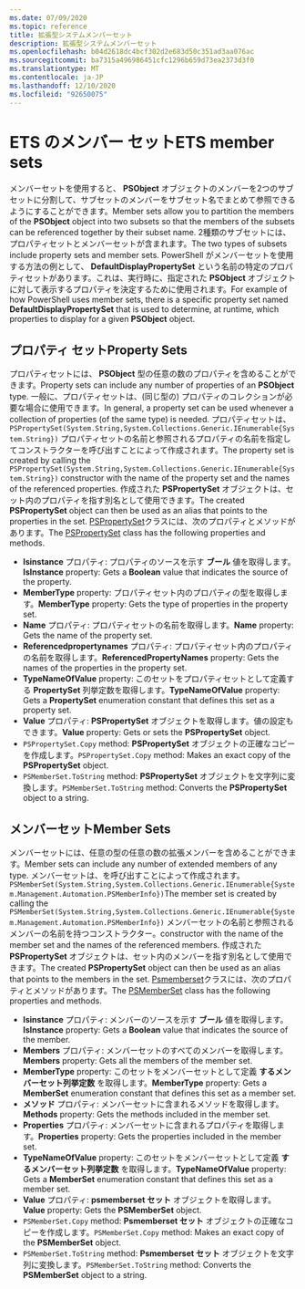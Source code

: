 ```yaml
---
ms.date: 07/09/2020
ms.topic: reference
title: 拡張型システムメンバーセット
description: 拡張型システムメンバーセット
ms.openlocfilehash: b04d2618dc4bcf302d2e683d50c351ad3aa076ac
ms.sourcegitcommit: ba7315a496986451cfc1296b659d73ea2373d3f0
ms.translationtype: MT
ms.contentlocale: ja-JP
ms.lasthandoff: 12/10/2020
ms.locfileid: "92650075"
---
```

# <a name="ets-member-sets"></a><span data-ttu-id="21e25-103">ETS のメンバー セット</span><span class="sxs-lookup"><span data-stu-id="21e25-103">ETS member sets</span></span>

<span data-ttu-id="21e25-104">メンバーセットを使用すると、 **PSObject** オブジェクトのメンバーを2つのサブセットに分割して、サブセットのメンバーをサブセット名でまとめて参照できるようにすることができます。</span><span class="sxs-lookup"><span data-stu-id="21e25-104">Member sets allow you to partition the members of the **PSObject** object into two subsets so that the members of the subsets can be referenced together by their subset name.</span></span> <span data-ttu-id="21e25-105">2種類のサブセットには、プロパティセットとメンバーセットが含まれます。</span><span class="sxs-lookup"><span data-stu-id="21e25-105">The two types of subsets include property sets and member sets.</span></span> <span data-ttu-id="21e25-106">PowerShell がメンバーセットを使用する方法の例として、 **DefaultDisplayPropertySet** という名前の特定のプロパティセットがあります。これは、実行時に、指定された **PSObject** オブジェクトに対して表示するプロパティを決定するために使用されます。</span><span class="sxs-lookup"><span data-stu-id="21e25-106">For example of how PowerShell uses member sets, there is a specific property set named **DefaultDisplayPropertySet** that is used to determine, at runtime, which properties to display for a given **PSObject** object.</span></span>

## <a name="property-sets"></a><span data-ttu-id="21e25-107">プロパティ セット</span><span class="sxs-lookup"><span data-stu-id="21e25-107">Property Sets</span></span>

<span data-ttu-id="21e25-108">プロパティセットには、 **PSObject** 型の任意の数のプロパティを含めることができます。</span><span class="sxs-lookup"><span data-stu-id="21e25-108">Property sets can include any number of properties of an **PSObject** type.</span></span> <span data-ttu-id="21e25-109">一般に、プロパティセットは、(同じ型の) プロパティのコレクションが必要な場合に使用できます。</span><span class="sxs-lookup"><span data-stu-id="21e25-109">In general, a property set can be used whenever a collection of properties (of the same type) is needed.</span></span> <span data-ttu-id="21e25-110">プロパティセットは、 `PSPropertySet(System.String,System.Collections.Generic.IEnumerable{System.String})` プロパティセットの名前と参照されるプロパティの名前を指定してコンストラクターを呼び出すことによって作成されます。</span><span class="sxs-lookup"><span data-stu-id="21e25-110">The property set is created by calling the `PSPropertySet(System.String,System.Collections.Generic.IEnumerable{System.String})` constructor with the name of the property set and the names of the referenced properties.</span></span> <span data-ttu-id="21e25-111">作成された **PSPropertySet** オブジェクトは、セット内のプロパティを指す別名として使用できます。</span><span class="sxs-lookup"><span data-stu-id="21e25-111">The created **PSPropertySet** object can then be used as an alias that points to the properties in the set.</span></span> <span data-ttu-id="21e25-112">[PSPropertySet](/dotnet/api/system.management.automation.pspropertyset)クラスには、次のプロパティとメソッドがあります。</span><span class="sxs-lookup"><span data-stu-id="21e25-112">The [PSPropertySet](/dotnet/api/system.management.automation.pspropertyset) class has the following properties and methods.</span></span>

- <span data-ttu-id="21e25-113">**Isinstance** プロパティ: プロパティのソースを示す **ブール** 値を取得します。</span><span class="sxs-lookup"><span data-stu-id="21e25-113">**IsInstance** property: Gets a **Boolean** value that indicates the source of the property.</span></span>
- <span data-ttu-id="21e25-114">**MemberType** property: プロパティセット内のプロパティの型を取得します。</span><span class="sxs-lookup"><span data-stu-id="21e25-114">**MemberType** property: Gets the type of properties in the property set.</span></span>
- <span data-ttu-id="21e25-115">**Name** プロパティ: プロパティセットの名前を取得します。</span><span class="sxs-lookup"><span data-stu-id="21e25-115">**Name** property: Gets the name of the property set.</span></span>
- <span data-ttu-id="21e25-116">**Referencedpropertynames** プロパティ: プロパティセット内のプロパティの名前を取得します。</span><span class="sxs-lookup"><span data-stu-id="21e25-116">**ReferencedPropertyNames** property: Gets the names of the properties in the property set.</span></span>
- <span data-ttu-id="21e25-117">**TypeNameOfValue** property: このセットをプロパティセットとして定義する **PropertySet** 列挙定数を取得します。</span><span class="sxs-lookup"><span data-stu-id="21e25-117">**TypeNameOfValue** property: Gets a **PropertySet** enumeration constant that defines this set as a property set.</span></span>
- <span data-ttu-id="21e25-118">**Value** プロパティ: **PSPropertySet** オブジェクトを取得します。値の設定もできます。</span><span class="sxs-lookup"><span data-stu-id="21e25-118">**Value** property: Gets or sets the **PSPropertySet** object.</span></span>
- <span data-ttu-id="21e25-119">`PSPropertySet.Copy` method: **PSPropertySet** オブジェクトの正確なコピーを作成します。</span><span class="sxs-lookup"><span data-stu-id="21e25-119">`PSPropertySet.Copy` method: Makes an exact copy of the **PSPropertySet** object.</span></span>
- <span data-ttu-id="21e25-120">`PSMemberSet.ToString` method: **PSPropertySet** オブジェクトを文字列に変換します。</span><span class="sxs-lookup"><span data-stu-id="21e25-120">`PSMemberSet.ToString` method: Converts the **PSPropertySet** object to a string.</span></span>

## <a name="member-sets"></a><span data-ttu-id="21e25-121">メンバーセット</span><span class="sxs-lookup"><span data-stu-id="21e25-121">Member Sets</span></span>

<span data-ttu-id="21e25-122">メンバーセットには、任意の型の任意の数の拡張メンバーを含めることができます。</span><span class="sxs-lookup"><span data-stu-id="21e25-122">Member sets can include any number of extended members of any type.</span></span> <span data-ttu-id="21e25-123">メンバーセットは、を呼び出すことによって作成されます。 `PSMemberSet(System.String,System.Collections.Generic.IEnumerable{System.Management.Automation.PSMemberInfo})`</span><span class="sxs-lookup"><span data-stu-id="21e25-123">The member set is created by calling the `PSMemberSet(System.String,System.Collections.Generic.IEnumerable{System.Management.Automation.PSMemberInfo})`</span></span>
<span data-ttu-id="21e25-124">メンバーセットの名前と参照されるメンバーの名前を持つコンストラクター。</span><span class="sxs-lookup"><span data-stu-id="21e25-124">constructor with the name of the member set and the names of the referenced members.</span></span> <span data-ttu-id="21e25-125">作成された **PSPropertySet** オブジェクトは、セット内のメンバーを指す別名として使用できます。</span><span class="sxs-lookup"><span data-stu-id="21e25-125">The created **PSPropertySet** object can then be used as an alias that points to the members in the set.</span></span> <span data-ttu-id="21e25-126">[Psmemberset](/dotnet/api/system.management.automation.psmemberset)クラスには、次のプロパティとメソッドがあります。</span><span class="sxs-lookup"><span data-stu-id="21e25-126">The [PSMemberSet](/dotnet/api/system.management.automation.psmemberset) class has the following properties and methods.</span></span>

- <span data-ttu-id="21e25-127">**Isinstance** プロパティ: メンバーのソースを示す **ブール** 値を取得します。</span><span class="sxs-lookup"><span data-stu-id="21e25-127">**IsInstance** property: Gets a **Boolean** value that indicates the source of the member.</span></span>
- <span data-ttu-id="21e25-128">**Members** プロパティ: メンバーセットのすべてのメンバーを取得します。</span><span class="sxs-lookup"><span data-stu-id="21e25-128">**Members** property: Gets all the members of the member set.</span></span>
- <span data-ttu-id="21e25-129">**MemberType** property: このセットをメンバーセットとして定義 **するメンバーセット列挙定数** を取得します。</span><span class="sxs-lookup"><span data-stu-id="21e25-129">**MemberType** property: Gets a **MemberSet** enumeration constant that defines this set as a member set.</span></span>
- <span data-ttu-id="21e25-130">**メソッド** プロパティ: メンバーセットに含まれるメソッドを取得します。</span><span class="sxs-lookup"><span data-stu-id="21e25-130">**Methods** property: Gets the methods included in the member set.</span></span>
- <span data-ttu-id="21e25-131">**Properties** プロパティ: メンバーセットに含まれるプロパティを取得します。</span><span class="sxs-lookup"><span data-stu-id="21e25-131">**Properties** property: Gets the properties included in the member set.</span></span>
- <span data-ttu-id="21e25-132">**TypeNameOfValue** property: このセットをメンバーセットとして定義 **するメンバーセット列挙定数** を取得します。</span><span class="sxs-lookup"><span data-stu-id="21e25-132">**TypeNameOfValue** property: Gets a **MemberSet** enumeration constant that defines this set as a member set.</span></span>
- <span data-ttu-id="21e25-133">**Value** プロパティ: **psmemberset セット** オブジェクトを取得します。</span><span class="sxs-lookup"><span data-stu-id="21e25-133">**Value** property: Gets the **PSMemberSet** object.</span></span>
- <span data-ttu-id="21e25-134">`PSMemberSet.Copy` method: **Psmemberset セット** オブジェクトの正確なコピーを作成します。</span><span class="sxs-lookup"><span data-stu-id="21e25-134">`PSMemberSet.Copy` method: Makes an exact copy of the **PSMemberSet** object.</span></span>
- <span data-ttu-id="21e25-135">`PSMemberSet.ToString` method: **Psmemberset セット** オブジェクトを文字列に変換します。</span><span class="sxs-lookup"><span data-stu-id="21e25-135">`PSMemberSet.ToString` method: Converts the **PSMemberSet** object to a string.</span></span>
